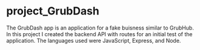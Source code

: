 # project_GrubDash

The GrubDash app is an application for a fake buisness similar to GrubHub.  In this project I created the backend API with
routes for an initial test of the application. The languages used were JavaScript, Express, and Node.
